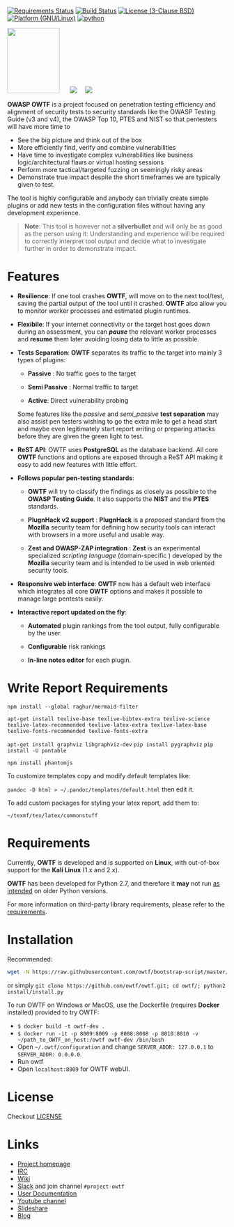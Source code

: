 [![Requirements Status](https://requires.io/github/owtf/owtf/requirements.svg?branch=develop)](https://requires.io/github/owtf/owtf/requirements/?branch=develop)
[![Build Status](https://travis-ci.org/owtf/owtf.svg?branch=develop)](https://travis-ci.org/owtf/owtf)
[![License (3-Clause BSD)](https://img.shields.io/badge/license-BSD%203--Clause-blue.svg?style=flat-square)](http://opensource.org/licenses/BSD-3-Clause)
[![Platform (GNU/Linux)](https://img.shields.io/badge/platform-GNU/Linux-red.svg?style=flat-square)](http://www.kernel.org)
[![python](https://img.shields.io/badge/python-2.7-blue.svg)](https://www.python.org/downloads/)

<img src="https://www.owasp.org/images/7/73/OWTFLogo.png" height="150" width="120" />&nbsp;&nbsp;&nbsp;&nbsp;&nbsp;&nbsp;![](https://www.owasp.org/images/5/59/Project_Type_Files_TOOL.jpg)&nbsp;&nbsp;&nbsp;&nbsp;&nbsp;![](https://www.owasp.org/images/d/dd/Mature_projects.png)

**OWASP OWTF** is a project focused on penetration testing efficiency and alignment of security tests to security standards like the OWASP Testing Guide (v3 and v4), the OWASP Top 10, PTES and NIST so that pentesters will have more time to

- See the big picture and think out of the box
- More efficiently find, verify and combine vulnerabilities
- Have time to investigate complex vulnerabilities like business logic/architectural flaws or virtual hosting sessions
- Perform more tactical/targeted fuzzing on seemingly risky areas
- Demonstrate true impact despite the short timeframes we are typically given to test.


The tool is highly configurable and anybody can trivially create simple plugins or add new tests in the configuration files without having any development experience.

> **Note**: This tool is however not a **silverbullet** and will only be as good as the   person using it: Understanding and experience will be required to correctly interpret tool output and decide what to investigate further in order to demonstrate impact.


Features
===

- **Resilience**: If one tool crashes **OWTF**,  will move on to the next tool/test, saving the partial output of the tool until it crashed. **OWTF** also allow you to monitor worker processes and estimated plugin runtimes.

- **Flexibile**: If your internet connectivity or the target host goes down during an assessment, you can ***pause*** the relevant worker processes and **resume** them later avoiding losing data to little as possible.

- **Tests Separation**: **OWTF** separates its traffic to the target into mainly 3 types of plugins:

  - **Passive** : No traffic goes to the target

  - **Semi Passive** : Normal traffic to target

  - **Active**:  Direct vulnerability probing

  Some features like the *passive* and *semi_passive* **test separation** may also assist pen testers wishing to go the extra   mile to get a head start and maybe even legitimately start report writing or preparing attacks before they are given the green light to test.

- **ReST API**: OWTF uses **PostgreSQL** as the database backend. All core **OWTF** functions and options are exposed through a ReST API making it easy to add new features with little effort.

- **Follows popular pen-testing standards**:

  - **OWTF** will try to classify the findings as closely as possible to the **OWASP Testing Guide**. It also supports the **NIST** and the **PTES** standards.

  - **PlugnHack v2 support** :  **PlugnHack** is a *proposed* standard from the **Mozilla** security team for defining how security tools can interact with browsers in a more useful and usable way.

  - **Zest and OWASP-ZAP integration** : **Zest** is an experimental specialized *scripting language* (domain-specific ) developed by the **Mozilla** security team and is intended to be used in web oriented security tools.

- **Responsive web interface**: **OWTF** now has a default web interface which integrates all core **OWTF** options and makes it possible to manage large pentests easily.

- **Interactive report updated on the fly**:

  - **Automated** plugin rankings from the tool output, fully configurable by the user.

  - **Configurable** risk rankings

  - **In-line notes editor** for each plugin.


Write Report Requirements
===

`npm install --global raghur/mermaid-filter`

```
apt-get install texlive-base texlive-bibtex-extra texlive-science texlive-latex-recommended texlive-latex-extra texlive-latex-base texlive-fonts-recommended texlive-fonts-extra 
```

`apt-get install graphviz libgraphviz-dev`
`pip install pygraphviz`
`pip install -U pantable`

`npm install phantomjs`

To customize templates copy and modify default templates like:

`pandoc -D html > ~/.pandoc/templates/default.html` then edit it. 

To add custom packages for styling your latex report, add them to:

`~/texmf/tex/latex/commonstuff`


Requirements
===

Currently, **OWTF** is developed and is supported on **Linux**, with out-of-box support for the **Kali Linux** (1.x and 2.x).

**OWTF** has been developed for Python 2.7, and therefore it **may** not run <u>as intended</u> on older Python versions.

For more information on third-party library requirements, please refer to the [requirements](https://github.com/owtf/owtf/blob/e8270f2b26e6846366dda9b622c694fa9342e1bf/install/owtf.pip).

Installation
===

Recommended:

```bash
wget -N https://raw.githubusercontent.com/owtf/bootstrap-script/master/bootstrap.sh; bash bootstrap.sh
```

or simply `git clone https://github.com/owtf/owtf.git; cd owtf/; python2 install/install.py`

To run OWTF on Windows or MacOS, use the Dockerfile (requires **Docker** installed) provided to try OWTF:

 - `$ docker build -t owtf-dev .`
 - `$ docker run -it -p 8009:8009 -p 8008:8008 -p 8010:8010 -v ~/path_to_OWTF_on_host:/owtf owtf-dev /bin/bash`
 - Open `~/.owtf/configuration` and change `SERVER_ADDR: 127.0.0.1` to `SERVER_ADDR: 0.0.0.0`.
 - Run owtf
 - Open `localhost:8009` for OWTF webUI.

License
===

Checkout [LICENSE](LICENSE)

Links
===

- [Project homepage](http://owtf.github.io/)
- [IRC](http://webchat.freenode.net/?randomnick=1&channels=%23owtf&prompt=1&uio=MTE9MjM20f)
- [Wiki](https://www.owasp.org/index.php/OWASP_OWTF)
- [Slack](https://owasp.herokuapp.com) and join channel `#project-owtf`
- [User Documentation](http://docs.owtf.org/en/latest/)
- [Youtube channel](https://www.youtube.com/user/owtfproject)
- [Slideshare](http://www.slideshare.net/abrahamaranguren/presentations)
- [Blog](http://blog.7-a.org/search/label/OWTF)
